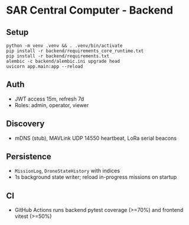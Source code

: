 # SAR Central Computer - Backend

## Setup

```
python -m venv .venv && . .venv/bin/activate
pip install -r backend/requirements_core_runtime.txt
pip install -r backend/requirements.txt
alembic -c backend/alembic.ini upgrade head
uvicorn app.main:app --reload
```

## Auth
- JWT access 15m, refresh 7d
- Roles: admin, operator, viewer

## Discovery
- mDNS (stub), MAVLink UDP 14550 heartbeat, LoRa serial beacons

## Persistence
- `MissionLog`, `DroneStateHistory` with indices
- 1s background state writer; reload in-progress missions on startup

## CI
- GitHub Actions runs backend pytest coverage (>=70%) and frontend vitest (>=50%)


